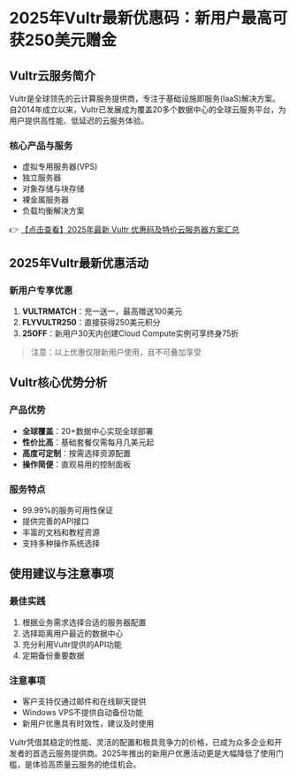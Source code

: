 # 2025年Vultr最新优惠码：新用户最高可获250美元赠金

## Vultr云服务简介

Vultr是全球领先的云计算服务提供商，专注于基础设施即服务(IaaS)解决方案。自2014年成立以来，Vultr已发展成为覆盖20多个数据中心的全球云服务平台，为用户提供高性能、低延迟的云服务体验。

### 核心产品与服务
- 虚拟专用服务器(VPS)
- 独立服务器
- 对象存储与块存储
- 裸金属服务器
- 负载均衡解决方案

👉 [【点击查看】2025年最新 Vultr 优惠码及特价云服务器方案汇总](https://bit.ly/VuLtr)

## 2025年Vultr最新优惠活动

### 新用户专享优惠
1. **VULTRMATCH**：充一送一，最高赠送100美元
2. **FLYVULTR250**：直接获得250美元积分
3. **25OFF**：新用户30天内创建Cloud Compute实例可享终身75折

> 注意：以上优惠仅限新用户使用，且不可叠加享受

## Vultr核心优势分析

### 产品优势
- **全球覆盖**：20+数据中心实现全球部署
- **性价比高**：基础套餐仅需每月几美元起
- **高度可定制**：按需选择资源配置
- **操作简便**：直观易用的控制面板

### 服务特点
- 99.99%的服务可用性保证
- 提供完善的API接口
- 丰富的文档和教程资源
- 支持多种操作系统选择

## 使用建议与注意事项

### 最佳实践
1. 根据业务需求选择合适的服务器配置
2. 选择距离用户最近的数据中心
3. 充分利用Vultr提供的API功能
4. 定期备份重要数据

### 注意事项
- 客户支持仅通过邮件和在线聊天提供
- Windows VPS不提供自动备份功能
- 新用户优惠具有时效性，建议及时使用

Vultr凭借其稳定的性能、灵活的配置和极具竞争力的价格，已成为众多企业和开发者的首选云服务提供商。2025年推出的新用户优惠活动更是大幅降低了使用门槛，是体验高质量云服务的绝佳机会。